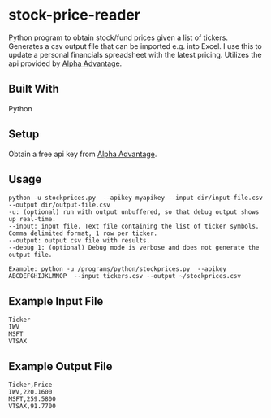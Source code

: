 # stock-price-reader
Python program to obtain stock/fund prices given a list of tickers. Generates a csv output file that can be imported e.g. into Excel.
I use this to update a personal financials spreadsheet with the latest pricing.
Utilizes the api provided by [Alpha Advantage](https://www.alphavantage.co/documentation/). 

## Built With
Python

## Setup
Obtain a free api key from [Alpha Advantage](https://www.alphavantage.co/documentation/).

## Usage
~~~
python -u stockprices.py  --apikey myapikey --input dir/input-file.csv --output dir/output-file.csv
-u: (optional) run with output unbuffered, so that debug output shows up real-time.
--input: input file. Text file containing the list of ticker symbols. Comma delimited format, 1 row per ticker.
--output: output csv file with results.
--debug 1: (optional) Debug mode is verbose and does not generate the output file.

Example: python -u /programs/python/stockprices.py  --apikey ABCDEFGHIJKLMNOP  --input tickers.csv --output ~/stockprices.csv
~~~

## Example Input File
~~~
Ticker
IWV
MSFT
VTSAX
~~~

## Example Output File
~~~
Ticker,Price
IWV,220.1600
MSFT,259.5800
VTSAX,91.7700
~~~
